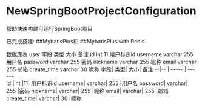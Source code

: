 # NewSpringBootProjectConfiguration
帮助快速构建可运行SpringBoot项目

已完成搭建:
##MybatisPlus和
##MybatisPlus with Redis

数据库表 user
字段	类型	大小	备注
id	int	11	用户标识id
username	varchar	255	用户名
password	varchar	255	密码
nickname	varchar	255	昵称
email	varchar	255	邮箱
create_time	varchar	30	昵称
 字段|	类型|	大小|	备注
 --|-- | ----- | ------  
id	|int	|11|	用户标识id
username|	varchar|	255	|用户名
password|	varchar|	255	|密码
nickname|	varchar|	255	|昵称
email|	varchar|	255	|邮箱
create_time|	varchar|	30	|昵称
